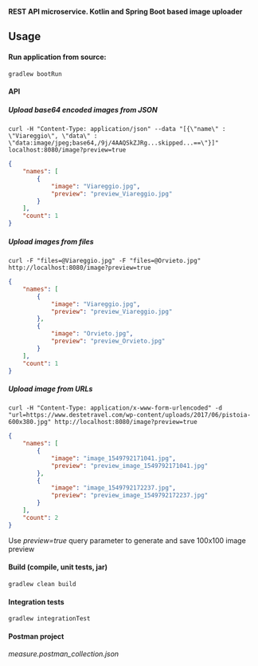 **REST API microservice. Kotlin and Spring Boot based image uploader**

## Usage

#### Run application from source:
~~~~
gradlew bootRun
~~~~

#### API
##### Upload base64 encoded images from JSON
~~~~
curl -H "Content-Type: application/json" --data "[{\"name\" : \"Viareggio\", \"data\" : \"data:image/jpeg;base64,/9j/4AAQSkZJRg...skipped...==\"}]" localhost:8080/image?preview=true
~~~~
~~~~json
{
    "names": [
        {
            "image": "Viareggio.jpg",
            "preview": "preview_Viareggio.jpg"
        }
    ],
    "count": 1
}
~~~~

##### Upload images from files
~~~~
curl -F "files=@Viareggio.jpg" -F "files=@Orvieto.jpg" http://localhost:8080/image?preview=true
~~~~
~~~~json
{
    "names": [
        {
            "image": "Viareggio.jpg",
            "preview": "preview_Viareggio.jpg"
        },
        {
            "image": "Orvieto.jpg",
            "preview": "preview_Orvieto.jpg"
        }        
    ],
    "count": 1
}
~~~~

##### Upload image from URLs
~~~~
curl -H "Content-Type: application/x-www-form-urlencoded" -d "url=https://www.destetravel.com/wp-content/uploads/2017/06/pistoia-600x380.jpg" http://localhost:8080/image?preview=true
~~~~
~~~~json
{
    "names": [
        {
            "image": "image_1549792171041.jpg",
            "preview": "preview_image_1549792171041.jpg"
        },
        {
            "image": "image_1549792172237.jpg",
            "preview": "preview_image_1549792172237.jpg"
        }
    ],
    "count": 2
}
~~~~

Use _preview=true_ query parameter to generate and save 100x100 image preview

#### Build (compile, unit tests, jar)
~~~~
gradlew clean build
~~~~

#### Integration tests
~~~~
gradlew integrationTest
~~~~

#### Postman project
_measure.postman_collection.json_